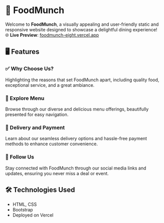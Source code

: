 # 🍴 FoodMunch  
Welcome to **FoodMunch**, a visually appealing and user-friendly static and responsive website designed to showcase a delightful dining experience!  
🌐 **Live Preview**: [foodmunch-eight.vercel.app](https://foodmunch-eight.vercel.app/) 
## 🖥 Features  
### ✅ Why Choose Us?  
Highlighting the reasons that set FoodMunch apart, including quality food, exceptional service, and a great ambiance.  

### 📖 Explore Menu  
Browse through our diverse and delicious menu offerings, beautifully presented for easy navigation.  

### 🚚 Delivery and Payment  
Learn about our seamless delivery options and hassle-free payment methods to enhance customer convenience.  

### 📲 Follow Us  
Stay connected with FoodMunch through our social media links and updates, ensuring you never miss a deal or event. 

## 🛠 Technologies Used
- HTML, CSS
- Bootstrap
- Deployed on Vercel
